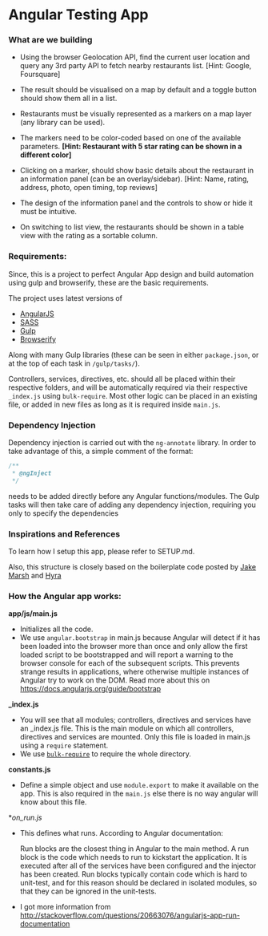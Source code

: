 # Angular Testing App

### What are we building

* Using the browser Geolocation API, find the current user location and query any 3rd party API to fetch nearby restaurants list. [Hint: Google, Foursquare]

* The result should be visualised on a map by default and a toggle button should show them all in a list.

* Restaurants must be visually represented as a markers on a map layer (any library can be used).

* The markers need to be color-coded based on one of the available parameters. __[Hint: Restaurant with 5 star rating can be shown in a different color]__

* Clicking on a marker, should show basic details about the restaurant in an information panel (can be an overlay/sidebar). [Hint: Name, rating, address, photo, open timing, top reviews]

* The design of the information panel and the controls to show or hide it must be intuitive.

* On switching to list view, the restaurants should be shown in a table view with the rating as a sortable column.

### Requirements:

Since, this is a project to perfect Angular App design and build automation using gulp and browserify, these are the basic requirements.

The project uses latest versions of

- [AngularJS](http://angularjs.org/)
- [SASS](http://sass-lang.com/)
- [Gulp](http://gulpjs.com/)
- [Browserify](http://browserify.org/)

Along with many Gulp libraries (these can be seen in either `package.json`, or at the top of each task in `/gulp/tasks/`).

Controllers, services, directives, etc. should all be placed within their respective folders, and will be automatically required via their respective `_index.js` using `bulk-require`. Most other logic can be placed in an existing file, or added in new files as long as it is required inside `main.js`.

### Dependency Injection


Dependency injection is carried out with the `ng-annotate` library. In order to take advantage of this, a simple comment of the format:

```javascript
/**
 * @ngInject
 */
```

needs to be added directly before any Angular functions/modules. The Gulp tasks will then take care of adding any dependency injection, requiring you only to specify the dependencies 

### Inspirations and References

To learn how I setup this app, please refer to SETUP.md.

Also, this structure is closely based on the boilerplate code posted by [Jake Marsh](https://github.com/jakemmarsh/angularjs-gulp-browserify-boilerplate) and [Hyra](https://github.com/Hyra/angular-gulp-browserify-livereload-boilerplate/tree/master/app/scripts)

### How the Angular app works:

**app/js/main.js**

* Initializes all the code. 
* We use `angular.bootstrap` in main.js because Angular will detect if it has been loaded into the browser more than once and only allow the first loaded script to be bootstrapped and will report a warning to the browser console for each of the subsequent scripts. This prevents strange results in applications, where otherwise multiple instances of Angular try to work on the DOM. Read more about this on https://docs.angularjs.org/guide/bootstrap

**_index.js**

* You will see that all modules; controllers, directives and services have an _index.js file. This is the main module on which all controllers, directives and services are mounted. Only this file is loaded in main.js using a `require` statement.
* We use [`bulk-require`](https://www.npmjs.com/package/bulk-require) to require the whole directory.

**constants.js**

* Define a simple object and use `module.export` to make it available on the app. This is also required in the `main.js` else there is no way angular will know about this file.

**on_run.js*

* This defines what runs. According to Angular documentation:

	Run blocks are the closest thing in Angular to the main method. A run block is the code which needs to run to kickstart the application. It is executed after all of the services have been configured and the injector has been created. Run blocks typically contain code which is hard to unit-test, and for this reason should be declared in isolated modules, so that they can be ignored in the unit-tests.

* I got more information from http://stackoverflow.com/questions/20663076/angularjs-app-run-documentation
